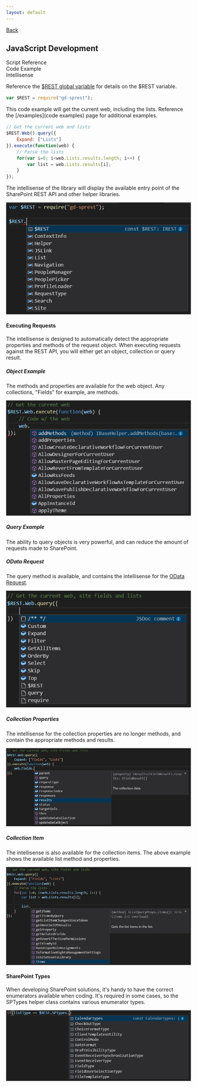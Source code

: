 ```yaml
---
layout: default
---
```

[Back](/development)
## JavaScript Development

<!-- Tabs -->
<div class="tabs">
<!-- Tab Items -->
<div class="tab-items">
    <div class="tab-item">Script Reference</div>
    <div class="tab-item">Code Example</div>
    <div class="tab-item">Intellisense</div>
</div>

<!-- Tab Content -->
<div class="tab-content" markdown="1">

Reference the [$REST global variable](/getting-started/global-variable) for details on the $REST variable.
```js
var $REST = require("gd-sprest");
```

</div>
<div class="tab-content" markdown="1">

This code example will get the current web, including the lists. Reference the [/examples](code examples) page for additional examples.

```js
// Get the current web and lists
$REST.Web().query({
    Expand: ["Lists"]
}).execute(function(web) {
    // Parse the lists
    for(var i=0; i<web.Lists.results.length; i++) {
        var list = web.Lists.results[i];
    }
});
```

</div>
<div class="tab-content" markdown="1">

The intellisense of the library will display the available entry point of the SharePoint REST API and other helper libraries.

![Lib](/assets/images/intellisense-js.png)

#### Executing Requests
The intellisense is designed to automatically detect the appropriate properties and methods of the request object. When executing requests against the REST API, you will either get an object, collection or query result.

##### Object Example
The methods and properties are available for the web object. Any collections, "Fields" for example, are methods.

![SharePoint Enumerator Types](/assets/images/intellisense-js-web.png)

##### Query Example
The ability to query objects is very powerful, and can reduce the amount of requests made to SharePoint.

##### OData Request
The query method is available, and contains the intellisense for the [OData Request](/development/odata).

![OData Request](/assets/images/intellisense-js-query.png)

##### Collection Properties
The intellisense for the collection properties are no longer methods, and contain the appropriate methods and results.

![Collection Properties](/assets/images/intellisense-js-query-fields.png)

##### Collection Item
The intellisense is also available for the collection items. The above example shows the available list method and properties.

![List Intellisense](/assets/images/intellisense-js-query-list.png)

#### SharePoint Types
When developing SharePoint solutions, it's handy to have the correct enumerators available when coding. It's required in some cases, so the SPTypes helper class contains various enumerator types.

![SharePoint Enumerator Types](/assets/images/intellisense-js-sptypes.png)

</div>
</div>
